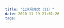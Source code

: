 ```yaml
---
title: "公众号推文（11）"
date: 2020-11-29 21:01:26
tags:
---
```


<head>
    <style>
        .weChatPostMainDiv {
            display: table;
        }
        .weChatPostPictureDiv {
            display: table-cell;
            width: 35%;
        }

        .weChatPostPicture {
            width: 100%;
            border-radius: 10%;
            float: left;
        }

        .weChatPostLinkDiv {
            width: 65%;
            float: inline-start;
            display: table-cell;
            vertical-align: middle;
        }

        .weChatPostLink {
            display: flex;
            align-items: center;
            justify-content: center;
            text-align: justify;
            margin: 0 auto;
            font-size: 24px;
        }

        a:link {
            color: black;
        }

        a:visited {
            color: gray;
        }
    </style>
</head>

<body><div class="weChatPostMainDiv"><div class="weChatPostPictureDiv"><a href="https://mp.weixin.qq.com/s/G7aGqB4gnEnYfXw6kvZY1Q" target="_blank"><img class="weChatPostPicture" src="https://i.loli.net/2020/11/29/h95z7wjHdiVfBuo.jpg" ></a></div><div class="weChatPostLinkDiv"><div class="weChatPostLink"><a href="https://mp.weixin.qq.com/s/G7aGqB4gnEnYfXw6kvZY1Q"><b>计04主题团日 | 铭记历史 缅怀先烈</b></a></div></div></div></body>